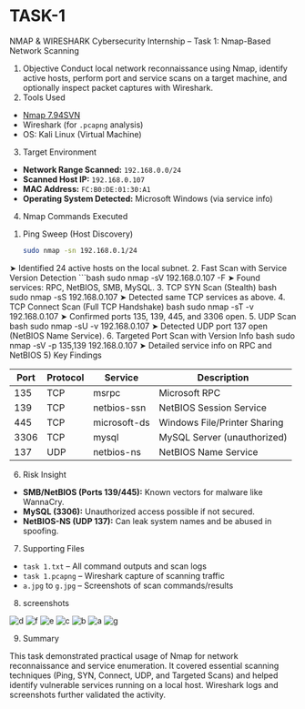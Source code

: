 # TASK-1
NMAP &amp; WIRESHARK
Cybersecurity Internship – Task 1: Nmap-Based Network Scanning
1) Objective
Conduct local network reconnaissance using Nmap, identify active hosts, perform port and service scans on a target machine, and optionally inspect packet captures with Wireshark.
2) Tools Used
- [Nmap 7.94SVN](https://nmap.org/)
- Wireshark (for `.pcapng` analysis)
- OS: Kali Linux (Virtual Machine)
3) Target Environment
- **Network Range Scanned:** `192.168.0.0/24`
- **Scanned Host IP:** `192.168.0.107`
- **MAC Address:** `FC:B0:DE:01:30:A1`
- **Operating System Detected:** Microsoft Windows (via service info)
4) Nmap Commands Executed
1. Ping Sweep (Host Discovery)  
   ```bash
   sudo nmap -sn 192.168.0.1/24
➤ Identified 24 active hosts on the local subnet.
2. Fast Scan with Service Version Detection
    ```bash
    sudo nmap -sV 192.168.0.107 -F
➤ Found services: RPC, NetBIOS, SMB, MySQL.
3. TCP SYN Scan (Stealth)
   bash
   sudo nmap -sS 192.168.0.107
➤ Detected same TCP services as above.
4. TCP Connect Scan (Full TCP Handshake)
   bash
   sudo nmap -sT -v 192.168.0.107
➤ Confirmed ports 135, 139, 445, and 3306 open.
5. UDP Scan
   bash
   sudo nmap -sU -v 192.168.0.107
➤ Detected UDP port 137 open (NetBIOS Name Service).
6. Targeted Port Scan with Version Info
   bash
   sudo nmap -sV -p 135,139 192.168.0.107
➤ Detailed service info on RPC and NetBIOS
5) Key Findings

| Port | Protocol | Service         | Description                        |
|------|----------|------------------|------------------------------------|
| 135  | TCP      | msrpc            | Microsoft RPC                      |
| 139  | TCP      | netbios-ssn      | NetBIOS Session Service            |
| 445  | TCP      | microsoft-ds     | Windows File/Printer Sharing       |
| 3306 | TCP      | mysql            | MySQL Server (unauthorized)        |
| 137  | UDP      | netbios-ns       | NetBIOS Name Service               |

 6) Risk Insight

- **SMB/NetBIOS (Ports 139/445):** Known vectors for malware like WannaCry.
- **MySQL (3306):** Unauthorized access possible if not secured.
- **NetBIOS-NS (UDP 137):** Can leak system names and be abused in spoofing.

7) Supporting Files

- `task 1.txt` – All command outputs and scan logs
- `task 1.pcapng` – Wireshark capture of scanning traffic
- `a.jpg` to `g.jpg` – Screenshots of scan commands/results

8) screenshots
   
![d](https://github.com/user-attachments/assets/04297db6-ee60-402a-ae68-1e75eaddb2c8)
![f](https://github.com/user-attachments/assets/9be6eea2-25ea-4210-a17e-dae7ff14dd65)
![e](https://github.com/user-attachments/assets/d41690de-1ccc-428f-9d32-71e106109209)
![c](https://github.com/user-attachments/assets/b1358054-d0fe-4abb-bfde-e2dec2db453d)
![b](https://github.com/user-attachments/assets/ed4ed6c6-629e-436e-a22c-0060f95cdf8a)
![a](https://github.com/user-attachments/assets/ae75c1cc-49c2-4ef0-af0b-55ab784df7cb)
![g](https://github.com/user-attachments/assets/76ee073b-085f-4a6f-825c-724760e58479)

9) Summary

This task demonstrated practical usage of Nmap for network reconnaissance and service enumeration. It covered essential scanning techniques (Ping, SYN, Connect, UDP, and Targeted Scans) and helped identify vulnerable services running on a local host. Wireshark logs and screenshots further validated the activity.

